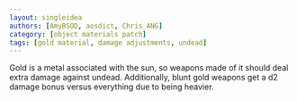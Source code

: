```yaml
---
layout: singleidea
authors: [AmyBSOD, aosdict, Chris_ANG]
category: [object materials patch]
tags: [gold material, damage adjustments, undead]
---
```

Gold is a metal associated with the sun, so weapons made of it should deal extra
damage against undead. Additionally, blunt gold weapons get a d2 damage bonus
versus everything due to being heavier.
